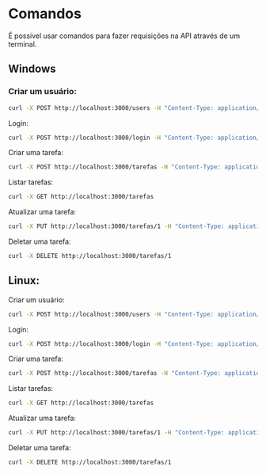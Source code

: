 ﻿# Comandos

É possivel usar comandos para fazer requisições na API através de um terminal.


## Windows
### Criar um usuário:

   ```bash
curl -X POST http://localhost:3000/users -H "Content-Type: application/json" -d "{\"username\": \"admin\", \"password\": \"password\"}"
   ```

Login:
   ```bash
curl -X POST http://localhost:3000/login -H "Content-Type: application/json" -d "{\"username\": \"admin\", \"password\": \"password\"}"
   ```

Criar uma tarefa:
   ```bash
curl -X POST http://localhost:3000/tarefas -H "Content-Type: application/json" -d "{\"tarefa\": \"Minha primeira tarefa\"}"
   ```

Listar tarefas:
   ```bash
curl -X GET http://localhost:3000/tarefas
   ```

Atualizar uma tarefa:
   ```bash
curl -X PUT http://localhost:3000/tarefas/1 -H "Content-Type: application/json" -d "{\"tarefa\": \"Tarefa atualizada\"}"
   ```

Deletar uma tarefa:
   ```bash
curl -X DELETE http://localhost:3000/tarefas/1
   ```



## Linux:

Criar um usuário:
   ```bash
curl -X POST http://localhost:3000/users -H "Content-Type: application/json" -d "{"username": "admin", "password": "password"}"
   ```

Login:
   ```bash
curl -X POST http://localhost:3000/login -H "Content-Type: application/json" -d '{"username": "user1", "password": "pass123"}'
   ```

Criar uma tarefa:
   ```bash
curl -X POST http://localhost:3000/tarefas -H "Content-Type: application/json" -d '{"tarefa": "Minha primeira tarefa"}'
   ```

Listar tarefas:
   ```bash
curl -X GET http://localhost:3000/tarefas
   ```

Atualizar uma tarefa:
   ```bash
curl -X PUT http://localhost:3000/tarefas/1 -H "Content-Type: application/json" -d '{"tarefa": "Tarefa atualizada"}'
   ```

Deletar uma tarefa:
   ```bash
curl -X DELETE http://localhost:3000/tarefas/1
   ```